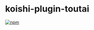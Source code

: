 # koishi-plugin-toutai

[![npm](https://img.shields.io/npm/v/koishi-plugin-toutai?style=flat-square)](https://www.npmjs.com/package/koishi-plugin-toutai)


